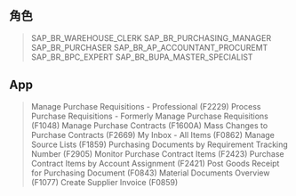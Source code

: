 ## 角色
> SAP_BR_WAREHOUSE_CLERK
> SAP_BR_PURCHASING_MANAGER
> SAP_BR_PURCHASER
> SAP_BR_AP_ACCOUNTANT_PROCUREMT
> SAP_BR_BPC_EXPERT
> SAP_BR_BUPA_MASTER_SPECIALIST
## App
> Manage Purchase Requisitions - Professional (F2229)
> Process Purchase Requisitions - Formerly Manage Purchase Requisitions (F1048)
> Manage Purchase Contracts (F1600A)
> Mass Changes to Purchase Contracts (F2669)
> My Inbox - All Items (F0862)
> Manage Source Lists (F1859)
> Purchasing Documents by Requirement Tracking Number (F2905)
> Monitor Purchase Contract Items (F2423)
> Purchase Contract Items by Account Assignment (F2421)
> Post Goods Receipt for Purchasing Document (F0843)
> Material Documents Overview (F1077)
> Create Supplier Invoice (F0859)